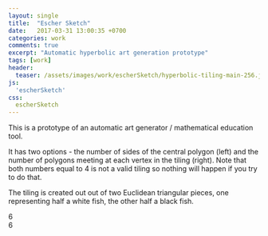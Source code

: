 ```yaml
---
layout: single
title:  "Escher Sketch"
date:   2017-03-31 13:00:35 +0700
categories: work
comments: true
excerpt: "Automatic hyperbolic art generation prototype"
tags: [work]
header:
  teaser: /assets/images/work/escherSketch/hyperbolic-tiling-main-256.jpg
js:
  'escherSketch'
css:
  escherSketch
---
```


This is a prototype of an automatic art generator / mathematical education tool. 

It has two options - the number of sides of the central polygon (left) and the number of polygons meeting at each vertex in the tiling (right). Note that both numbers equal to 4 is not a valid tiling so nothing will happen if you try to do that. 

The tiling is created out out of two Euclidean triangular pieces, one representing half a white fish, the other half a black fish.


<div class="canvas-container">
  <div id="p-selection">
    <a href="#" id="p-down">
      <i class="fa fa-chevron-left fa-pull-left icon-padded"></i>
    </a>
    <span id="p-value">6</span>
    <a href="#" id="p-up">
      <i class="fa fa-chevron-right fa-pull-right icon-padded"></i>
    </a>
  </div>
  <div id="q-selection">
    <a href="#" id="q-down">
      <i class="fa fa-chevron-left fa-pull-left icon-padded"></i>
    </a>
    <span id="q-value">6</span>
    <a href="#" id="q-up">
      <i class="fa fa-chevron-right fa-pull-right icon-padded"></i>
    </a>
  </div>
  <canvas id="escherSketch-canvas" class="fullpage-canvas"></canvas>
</div>